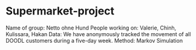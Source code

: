 # Supermarket-project
Name of group: Netto ohne Hund 
People working on: Valerie, Chinh, Kulissara, Hakan
Data: We have anonymously tracked the movement of all DOODL customers during a five-day week. 
Method: Markov Simulation
